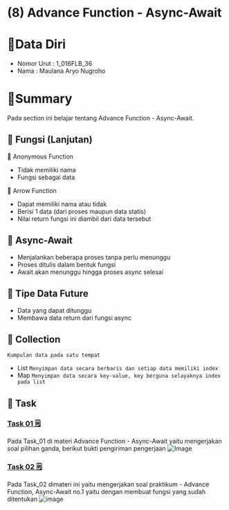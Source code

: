 # (8) Advance Function - Async-Await

# 👨Data Diri
- Nomor Urut : 1_016FLB_36
- Nama : Maulana Aryo Nugroho

# 📔Summary
Pada section ini belajar tentang Advance Function - Async-Await.

## 📙 Fungsi (Lanjutan)
📖 Anonymous Function
- Tidak memiliki nama
- Fungsi sebagai data

📖 Arrow Function
- Dapat memiliki nama atau tidak
- Berisi 1 data (dari proses maupun data statis)
- Nilai return fungsi ini diambil dari data tersebut

## 📗 Async-Await
- Menjalankan beberapa proses tanpa perlu menunggu
- Proses ditulis dalam bentuk fungsi
- Await akan menunggu hingga proses async selesai

## 📘 Tipe Data Future
- Data yang dapat ditunggu
- Membawa data return dari fungsi async

## 📙 Collection
``` Kumpulan data pada satu tempat ```
- List ```Menyimpan data secara berbaris dan setiap data memiliki index```
- Map ```Menyimpan data secara key-value, key berguna selayaknya index pada list```

## 📒 Task
### [Task 01 🗒](#descriptive-)
Pada Task_01 di materi Advance Function - Async-Await yaitu mengerjakan soal pilihan ganda, berikut bukti pengiriman pengerjaan
![Image](/08_Advance%20Function%20-%20Async-Await/screenshot/image_01.png)

### [Task 02 🗒](#descriptive-)
Pada Task_02 dimateri ini yaitu mengerjakan soal praktikum - Advance Function, Async-Await no.1 yaitu dengan membuat fungsi yang sudah ditentukan
![image](/08_Advance%20Function%20-%20Async-Await/screenshot/image_02.png)
